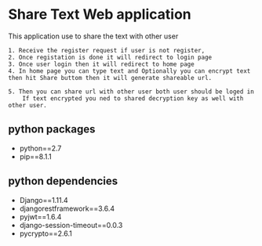 # Share Text Web application


This application use to share the text with other user

    1. Receive the register request if user is not register,
    2. Once registation is done it will redirect to login page 
    3. Once user login then it will redirect to home page 
    4. In home page you can type text and Optionally you can encrypt text then hit Share buttom then it will generate shareable url.

    5. Then you can share url with other user both user should be loged in
        If text encrypted you ned to shared decryption key as well with other user. 

## python packages
- python==2.7 
- pip==8.1.1

## python dependencies
- Django==1.11.4
- djangorestframework==3.6.4
- pyjwt==1.6.4
- django-session-timeout==0.0.3 
- pycrypto==2.6.1


